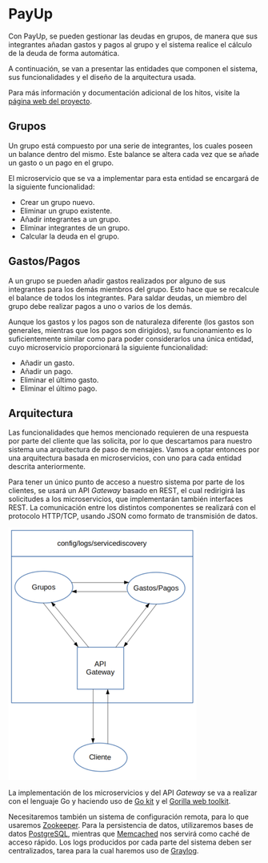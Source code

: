 # PayUp

Con PayUp, se pueden gestionar las deudas en grupos, de manera que sus integrantes
añadan gastos y pagos al grupo y el sistema realice el cálculo de la deuda de forma
automática.

A continuación, se van a presentar las entidades que componen el sistema, sus
funcionalidades y el diseño de la arquitectura usada.

Para más información y documentación adicional de los hitos, visite la 
[página web del proyecto](https://varrrro.github.io/pay-up).

## Grupos

Un grupo está compuesto por una serie de integrantes, los cuales poseen un balance
dentro del mismo. Este balance se altera cada vez que se añade un gasto o un pago en
el grupo.

El microservicio que se va a implementar para esta entidad se encargará de la siguiente
funcionalidad:

* Crear un grupo nuevo.
* Eliminar un grupo existente.
* Añadir integrantes a un grupo.
* Eliminar integrantes de un grupo.
* Calcular la deuda en el grupo.

## Gastos/Pagos

A un grupo se pueden añadir gastos realizados por alguno de sus integrantes para los
demás miembros del grupo. Esto hace que se recalcule el balance de todos los integrantes.
Para saldar deudas, un miembro del grupo debe realizar pagos a uno o varios de los demás.

Aunque los gastos y los pagos son de naturaleza diferente (los gastos son generales,
mientras que los pagos son dirigidos), su funcionamiento es lo suficientemente similar
como para poder considerarlos una única entidad, cuyo microservicio proporcionará la
siguiente funcionalidad:

* Añadir un gasto.
* Añadir un pago.
* Eliminar el último gasto.
* Eliminar el último pago.

## Arquitectura

Las funcionalidades que hemos mencionado requieren de una respuesta por parte del cliente
que las solicita, por lo que descartamos para nuestro sistema una arquitectura de paso de
mensajes. Vamos a optar entonces por una arquitectura basada en microservicios, con uno para
cada entidad descrita anteriormente.

Para tener un único punto de acceso a nuestro sistema por parte de los clientes, se usará
un API *Gateway* basado en REST, el cual redirigirá las solicitudes a los microservicios, que
implementarán también interfaces REST. La comunicación entre los distintos componentes se
realizará con el protocolo HTTP/TCP, usando JSON como formato de transmisión de datos.

![Diagrama de arquitectura del sistema](/docs/assets/images/architecture-diagram.png)

La implementación de los microservicios y del API *Gateway* se va a realizar con el lenguaje
Go y haciendo uso de [Go kit](https://gokit.io/) y el [Gorilla web toolkit](https://www.gorillatoolkit.org/).

Necesitaremos también un sistema de configuración remota, para lo que usaremos
[Zookeeper](https://zookeeper.apache.org/). Para la persistencia de datos, utilizaremos
bases de datos [PostgreSQL](https://www.postgresql.org/), mientras que [Memcached](https://memcached.org/)
nos servirá como caché de acceso rápido. Los logs producidos por cada parte del sistema deben
ser centralizados, tarea para la cual haremos uso de [Graylog](https://www.graylog.org/).
